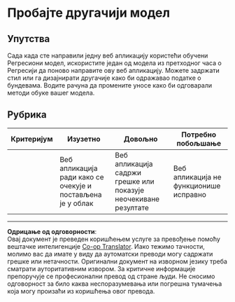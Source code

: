 <!--
CO_OP_TRANSLATOR_METADATA:
{
  "original_hash": "a8e8ae10be335cbc745b75ee552317ff",
  "translation_date": "2025-09-05T13:01:03+00:00",
  "source_file": "3-Web-App/1-Web-App/assignment.md",
  "language_code": "sr"
}
-->
# Пробајте другачији модел

## Упутства

Сада када сте направили једну веб апликацију користећи обучени Регресиони модел, искористите један од модела из претходног часа о Регресији да поново направите ову веб апликацију. Можете задржати стил или га дизајнирати другачије како би одражавао податке о бундевама. Водите рачуна да промените уносе како би одговарали методи обуке вашег модела.

## Рубрика

| Критеријум                | Изузетно                                                | Довољно                                                  | Потребно побољшање                  |
| -------------------------- | ------------------------------------------------------ | ------------------------------------------------------- | ------------------------------------ |
| | Веб апликација ради како се очекује и постављена је у облак | Веб апликација садржи грешке или показује неочекиване резултате | Веб апликација не функционише исправно |

---

**Одрицање од одговорности**:  
Овај документ је преведен коришћењем услуге за превођење помоћу вештачке интелигенције [Co-op Translator](https://github.com/Azure/co-op-translator). Иако тежимо тачности, молимо вас да имате у виду да аутоматски преводи могу садржати грешке или нетачности. Оригинални документ на изворном језику треба сматрати ауторитативним извором. За критичне информације препоручује се професионални превод од стране људи. Не сносимо одговорност за било каква неспоразумевања или погрешна тумачења која могу произаћи из коришћења овог превода.